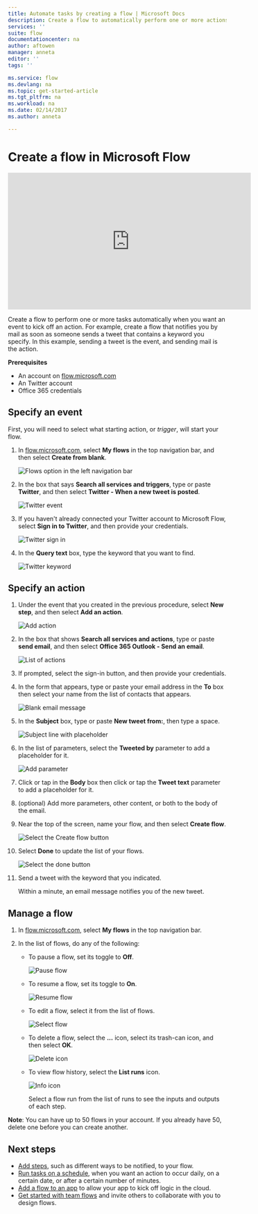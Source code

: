 ```yaml
---
title: Automate tasks by creating a flow | Microsoft Docs
description: Create a flow to automatically perform one or more actions, such as sending mail, when events occur, such as someone adding a row to a SharePoint list.
services: ''
suite: flow
documentationcenter: na
author: aftowen
manager: anneta
editor: ''
tags: ''

ms.service: flow
ms.devlang: na
ms.topic: get-started-article
ms.tgt_pltfrm: na
ms.workload: na
ms.date: 02/14/2017
ms.author: anneta

---
```

# Create a flow in Microsoft Flow
<iframe width="560" height="315" src="https://www.youtube.com/embed/Gt3CMhLAQqE?list=PL8nfc9haGeb55I9wL9QnWyHp3ctU2_ThF" frameborder="0" allowfullscreen></iframe>

Create a flow to perform one or more tasks automatically when you want an event to kick off an action. For example, create a flow that notifies you by mail as soon as someone sends a tweet that contains a keyword you specify. In this example, sending a tweet is the event, and sending mail is the action.

**Prerequisites**

* An account on [flow.microsoft.com](https://flow.microsoft.com)
* An Twitter account
* Office 365 credentials

## Specify an event
First, you will need to select what starting action, or *trigger*, will start your flow.

1. In [flow.microsoft.com](https://flow.microsoft.com), select **My flows** in the top navigation bar, and then select **Create from blank**.
   
    ![Flows option in the left navigation bar](./media/get-started-logic-flow/create-logic-flow.png)
2. In the box that says **Search all services and triggers**, type or paste **Twitter**, and then select **Twitter - When a new tweet is posted**.
   
    ![Twitter event](./media/get-started-logic-flow/twitter-search.png)
3. If you haven't already connected your Twitter account to Microsoft Flow, select **Sign in to Twitter**, and then provide your credentials.
   
    ![Twitter sign in](./media/get-started-logic-flow/twitter-signin.png)
4. In the **Query text** box, type the keyword that you want to find.
   
    ![Twitter keyword](./media/get-started-logic-flow/twitter-keyword.png)

## Specify an action
1. Under the event that you created in the previous procedure, select **New step**, and then select **Add an action**.
   
    ![Add action](./media/get-started-logic-flow/add-action-icon.png)
2. In the box that shows **Search all services and actions**, type or paste **send email**, and then select **Office 365 Outlook - Send an email**.
   
    ![List of actions](./media/get-started-logic-flow/send-email.png)
3. If prompted, select the sign-in button, and then provide your credentials.
4. In the form that appears, type or paste your email address in the **To** box then select your name from the list of contacts that appears.
   
    ![Blank email message](./media/get-started-logic-flow/blank-email.png)
5. In the **Subject** box, type or paste **New tweet from:**, then type a space.
   
    ![Subject line with placeholder](./media/get-started-logic-flow/message-token.png)
6. In the list of parameters, select the **Tweeted by** parameter to add a placeholder for it.
   
    ![Add parameter](./media/get-started-logic-flow/add-parameter.png)
7. Click or tap in the **Body** box then click or tap the **Tweet text** parameter to add a placeholder for it.
8. (optional) Add more parameters, other content, or both to the body of the email.
9. Near the top of the screen, name your flow, and then select **Create flow**.
   
   ![Select the Create flow button](./media/get-started-logic-flow/create-button.png)
10. Select **Done** to update the list of your flows.
    
     ![Select the done button](./media/get-started-logic-flow/done-button.png)
11. Send a tweet with the keyword that you indicated.
    
     Within a minute, an email message notifies you of the new tweet.

## Manage a flow
1. In [flow.microsoft.com](https://flow.microsoft.com), select **My flows** in the top navigation bar.
2. In the list of flows, do any of the following:
   
   * To pause a flow, set its toggle to **Off**.
     
     ![Pause flow](./media/get-started-logic-flow/pause-flow.png)  
   * To resume a flow, set its toggle to **On**.  
     
     ![Resume flow](./media/get-started-logic-flow/resume-flow.png)  
   * To edit a flow, select it from the list of flows.  
     
     ![Select flow](./media/get-started-logic-flow/select-flow.png)  
   * To delete a flow, select the **...** icon, select its trash-can icon, and then select **OK**.  
     
     ![Delete icon](./media/get-started-logic-flow/delete-icon.png)  
   * To view flow history, select the **List runs** icon.  
     
     ![Info icon](./media/get-started-logic-flow/info-icon.png)  
     
     Select a flow run from the list of runs to see the inputs and outputs of each step.

**Note**: You can have up to 50 flows in your account. If you already have 50, delete one before you can create another.

## Next steps
* [Add steps](multi-step-logic-flow.md), such as different ways to be notified, to your flow.
* [Run tasks on a schedule](run-tasks-on-a-schedule.md), when you want an action to occur daily, on a certain date, or after a certain number of minutes.
* [Add a flow to an app](https://powerapps.microsoft.com/tutorials/using-logic-flows/) to allow your app to kick off logic in the cloud.
* [Get started with team flows](create-team-flows.md) and invite others to collaborate with you to design flows.

